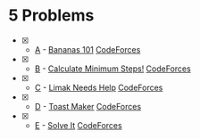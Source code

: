 # 5 Problems

- [x] - [A](https://vjudge.net/contest/510657#problem/A) - [Bananas 101](https://github.com/ImtiazAhmedAkash/VUPC_Contests/blob/main/15-08-2022/A.c) [CodeForces](https://codeforces.com/problemset/problem/546/A)
- [x] - [B](https://vjudge.net/contest/510657#problem/B) - [Calculate Minimum Steps!](https://github.com/ImtiazAhmedAkash/VUPC_Contests/blob/main/15-08-2022/B.c) [CodeForces](https://codeforces.com/problemset/problem/617/A)
- [x] - [C](https://vjudge.net/contest/510657#problem/C) - [Limak Needs Help](https://github.com/ImtiazAhmedAkash/VUPC_Contests/blob/main/15-08-2022/C.c) [CodeForces](https://codeforces.com/problemset/problem/750/A)
- [x] - [D](https://vjudge.net/contest/510657#problem/D) - [Toast Maker](https://github.com/ImtiazAhmedAkash/VUPC_Contests/blob/main/15-08-2022/D.c) [CodeForces](https://codeforces.com/problemset/problem/151/A)
- [x] - [E](https://vjudge.net/contest/510657#problem/E) - [Solve It](https://github.com/ImtiazAhmedAkash/VUPC_Contests/blob/main/15-08-2022/E.c) [CodeForces](https://codeforces.com/problemset/problem/268/A)
